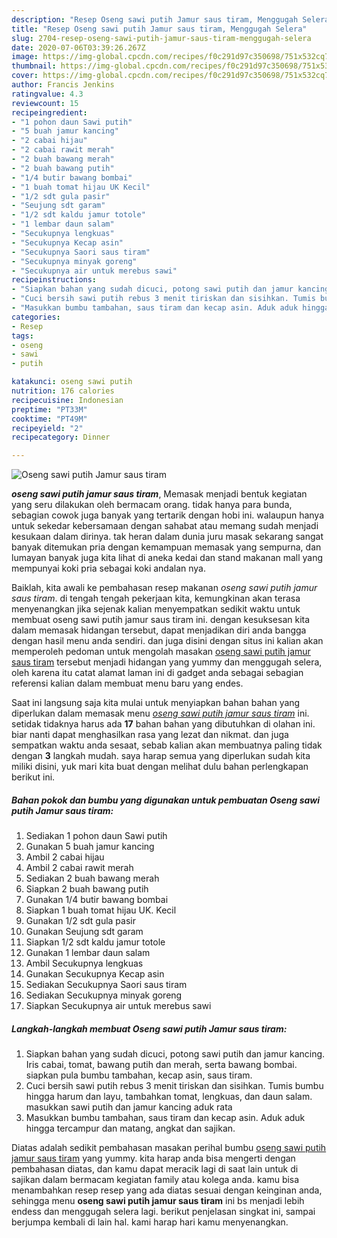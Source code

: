 ```yaml
---
description: "Resep Oseng sawi putih Jamur saus tiram, Menggugah Selera"
title: "Resep Oseng sawi putih Jamur saus tiram, Menggugah Selera"
slug: 2704-resep-oseng-sawi-putih-jamur-saus-tiram-menggugah-selera
date: 2020-07-06T03:39:26.267Z
image: https://img-global.cpcdn.com/recipes/f0c291d97c350698/751x532cq70/oseng-sawi-putih-jamur-saus-tiram-foto-resep-utama.jpg
thumbnail: https://img-global.cpcdn.com/recipes/f0c291d97c350698/751x532cq70/oseng-sawi-putih-jamur-saus-tiram-foto-resep-utama.jpg
cover: https://img-global.cpcdn.com/recipes/f0c291d97c350698/751x532cq70/oseng-sawi-putih-jamur-saus-tiram-foto-resep-utama.jpg
author: Francis Jenkins
ratingvalue: 4.3
reviewcount: 15
recipeingredient:
- "1 pohon daun Sawi putih"
- "5 buah jamur kancing"
- "2 cabai hijau"
- "2 cabai rawit merah"
- "2 buah bawang merah"
- "2 buah bawang putih"
- "1/4 butir bawang bombai"
- "1 buah tomat hijau UK Kecil"
- "1/2 sdt gula pasir"
- "Seujung sdt garam"
- "1/2 sdt kaldu jamur totole"
- "1 lembar daun salam"
- "Secukupnya lengkuas"
- "Secukupnya Kecap asin"
- "Secukupnya Saori saus tiram"
- "Secukupnya minyak goreng"
- "Secukupnya air untuk merebus sawi"
recipeinstructions:
- "Siapkan bahan yang sudah dicuci, potong sawi putih dan jamur kancing. Iris cabai, tomat, bawang putih dan merah, serta bawang bombai. siapkan pula bumbu tambahan, kecap asin, saus tiram."
- "Cuci bersih sawi putih rebus 3 menit tiriskan dan sisihkan. Tumis bumbu hingga harum dan layu, tambahkan tomat, lengkuas, dan daun salam. masukkan sawi putih dan jamur kancing aduk rata"
- "Masukkan bumbu tambahan, saus tiram dan kecap asin. Aduk aduk hingga tercampur dan matang, angkat dan sajikan."
categories:
- Resep
tags:
- oseng
- sawi
- putih

katakunci: oseng sawi putih 
nutrition: 176 calories
recipecuisine: Indonesian
preptime: "PT33M"
cooktime: "PT49M"
recipeyield: "2"
recipecategory: Dinner

---
```



![Oseng sawi putih Jamur saus tiram](https://img-global.cpcdn.com/recipes/f0c291d97c350698/751x532cq70/oseng-sawi-putih-jamur-saus-tiram-foto-resep-utama.jpg)

<b><i>oseng sawi putih jamur saus tiram</i></b>, Memasak menjadi bentuk kegiatan yang seru dilakukan oleh bermacam orang. tidak hanya para bunda, sebagian cowok juga banyak yang tertarik dengan hobi ini. walaupun hanya untuk sekedar kebersamaan dengan sahabat atau memang sudah menjadi kesukaan dalam dirinya. tak heran dalam dunia juru masak sekarang sangat banyak ditemukan pria dengan kemampuan memasak yang sempurna, dan lumayan banyak juga kita lihat di aneka kedai dan stand makanan mall yang mempunyai koki pria sebagai koki andalan nya.

Baiklah, kita awali ke pembahasan resep makanan <i>oseng sawi putih jamur saus tiram</i>. di tengah tengah pekerjaan kita, kemungkinan akan terasa menyenangkan jika sejenak kalian menyempatkan sedikit waktu untuk membuat oseng sawi putih jamur saus tiram ini. dengan kesuksesan kita dalam memasak hidangan tersebut, dapat menjadikan diri anda bangga dengan hasil menu anda sendiri. dan juga disini dengan situs ini kalian akan memperoleh pedoman untuk mengolah masakan <u>oseng sawi putih jamur saus tiram</u> tersebut menjadi hidangan yang yummy dan menggugah selera, oleh karena itu catat alamat laman ini di gadget anda sebagai sebagian referensi kalian dalam membuat menu baru yang endes.




Saat ini langsung saja kita mulai untuk menyiapkan bahan bahan yang diperlukan dalam memasak menu <u><i>oseng sawi putih jamur saus tiram</i></u> ini. setidak tidaknya harus ada <b>17</b> bahan bahan yang dibutuhkan di olahan ini. biar nanti dapat menghasilkan rasa yang lezat dan nikmat. dan juga sempatkan waktu anda sesaat, sebab kalian akan membuatnya paling tidak dengan <b>3</b> langkah mudah. saya harap semua yang diperlukan sudah kita miliki disini, yuk mari kita buat dengan melihat dulu bahan perlengkapan berikut ini.

<!--inarticleads1-->

##### Bahan pokok dan bumbu yang digunakan untuk pembuatan Oseng sawi putih Jamur saus tiram:

1. Sediakan 1 pohon daun Sawi putih
1. Gunakan 5 buah jamur kancing
1. Ambil 2 cabai hijau
1. Ambil 2 cabai rawit merah
1. Sediakan 2 buah bawang merah
1. Siapkan 2 buah bawang putih
1. Gunakan 1/4 butir bawang bombai
1. Siapkan 1 buah tomat hijau UK. Kecil
1. Gunakan 1/2 sdt gula pasir
1. Gunakan Seujung sdt garam
1. Siapkan 1/2 sdt kaldu jamur totole
1. Gunakan 1 lembar daun salam
1. Ambil Secukupnya lengkuas
1. Gunakan Secukupnya Kecap asin
1. Sediakan Secukupnya Saori saus tiram
1. Sediakan Secukupnya minyak goreng
1. Siapkan Secukupnya air untuk merebus sawi




<!--inarticleads2-->

##### Langkah-langkah membuat Oseng sawi putih Jamur saus tiram:

1. Siapkan bahan yang sudah dicuci, potong sawi putih dan jamur kancing. Iris cabai, tomat, bawang putih dan merah, serta bawang bombai. siapkan pula bumbu tambahan, kecap asin, saus tiram.
1. Cuci bersih sawi putih rebus 3 menit tiriskan dan sisihkan. Tumis bumbu hingga harum dan layu, tambahkan tomat, lengkuas, dan daun salam. masukkan sawi putih dan jamur kancing aduk rata
1. Masukkan bumbu tambahan, saus tiram dan kecap asin. Aduk aduk hingga tercampur dan matang, angkat dan sajikan.




Diatas adalah sedikit pembahasan masakan perihal bumbu <u>oseng sawi putih jamur saus tiram</u> yang yummy. kita harap anda bisa mengerti dengan pembahasan diatas, dan kamu dapat meracik lagi di saat lain untuk di sajikan dalam bermacam kegiatan family atau kolega anda. kamu bisa menambahkan resep resep yang ada diatas sesuai dengan keinginan anda, sehingga menu <b>oseng sawi putih jamur saus tiram</b> ini bs menjadi lebih endess dan menggugah selera lagi. berikut penjelasan singkat ini, sampai berjumpa kembali di lain hal. kami harap hari kamu menyenangkan.
